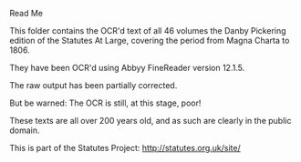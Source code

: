 Read Me

This folder contains the OCR'd text of all 46 volumes  the Danby Pickering edition of the Statutes At Large, covering the period from Magna Charta to 1806.

They have been OCR'd using Abbyy FineReader version 12.1.5.

The raw output has been partially corrected.

But be warned: The OCR is still, at this stage, poor!

These texts are all over 200 years old, and as such are clearly in the public domain.

This is part of the Statutes Project:
http://statutes.org.uk/site/
